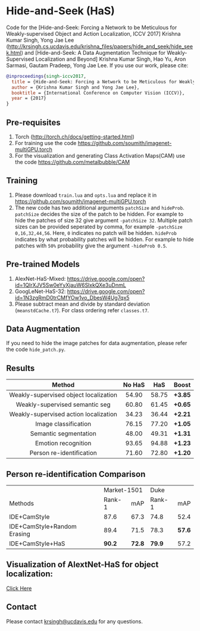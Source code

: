 # Hide-and-Seek (HaS)
Code for the [Hide-and-Seek: Forcing a Network to be Meticulous for Weakly-supervised Object and Action Localization, ICCV 2017]
Krishna Kumar Singh, Yong Jae Lee
(http://krsingh.cs.ucdavis.edu/krishna_files/papers/hide_and_seek/hide_seek.html)
and [Hide-and-Seek: A Data Augmentation Technique for Weakly-Supervised Localization and Beyond] Krishna Kumar Singh, Hao Yu, Aron Sarmasi, Gautam Pradeep, Yong Jae Lee.
If you use our work, please cite:
```bibtex
@inproceedings{singh-iccv2017,
  title = {Hide-and-Seek: Forcing a Network to be Meticulous for Weakly-supervised Object and Action Localization},
  author = {Krishna Kumar Singh and Yong Jae Lee},
  booktitle = {International Conference on Computer Vision (ICCV)},
  year = {2017}
}
```

## Pre-requisites
1. Torch (http://torch.ch/docs/getting-started.html)
2. For training use the code https://github.com/soumith/imagenet-multiGPU.torch
3. For the visualization and generating Class Activation Maps(CAM) use the code https://github.com/metalbubble/CAM

## Training
1. Please download `train.lua` and `opts.lua` and replace it in  https://github.com/soumith/imagenet-multiGPU.torch
2. The new code has two additional arguments `patchSize` and `hideProb`. `patchSize` decides the size of the patch to be hidden. For example to hide the patches of size 32 give argument `-patchSize 32`. Multiple patch sizes can be provided seperated by comma, for example `-patchSize 0,16,32,44,56`. Here, `0` indicates no patch will be hidden. `hideProb` indicates by what probability patches will be hidden. For example to hide patches with `50%` probability give the argument `-hideProb 0.5`.

## Pre-trained Models
1. AlexNet-HaS-Mixed: https://drive.google.com/open?id=1QIrXJV5Sw0eYyXjauW6SlxkQXe3uDnmL
2. GoogLeNet-HaS-32: https://drive.google.com/open?id=1N3zgRmD0trCMfYOw1vo_DbesW4Ug7qx5
3. Please subtract mean and divide by standard deviation (`meanstdCache.t7`). For class ordering refer `classes.t7`.

## Data Augmentation
If you need to hide the image patches for data augmentation, please refer the code `hide_patch.py`.


## Results

|            Method             | No HaS | HaS | Boost |
| :---------------------------: | :-----: | :-------: | :---------: |
|Weakly-supervised object localization| 54.90| 58.75| **+3.85** |
|Weakly-supervised semantic seg| 60.80 | 61.45 | **+0.65** |
|Weakly-supervised action localization| 34.23  |  36.44 | **+2.21**|
|Image classification|   76.15 | 77.20 | **+1.05** |
|Semantic segmentation|   48.00 |  49.31 | **+1.31** |
|Emotion recognition|  93.65 | 94.88 | **+1.23** |
|Person re-identification| 71.60 | 72.80 | **+1.20** |\\	
 
## Person re-identification Comparison

<table>
   <tr>
      <td></td>
      <td colspan="2">Market-1501</td>
      <td colspan="2">Duke</td>
   </tr>
   <tr>
      <td>Methods</td>
      <td>Rank-1</td>
      <td>mAP</td>
      <td>Rank-1</td>
      <td>mAP</td>
   </tr>
   <tr>
      <td>IDE+CamStyle</td>
      <td>87.6</td>
      <td>67.3</td>
      <td>74.8</td>
      <td>52.4</td>
   </tr>
    <tr>
      <td>IDE+CamStyle+Random Erasing</td>
      <td>89.4</td>
      <td>71.5</td>
      <td>78.3</td>
      <td><b>57.6</b></td>
   </tr>
   <tr>
      <td>IDE+CamStyle+HaS</td>
      <td><b>90.2</b></td>
      <td><b>72.8</b></td>
      <td><b>79.9</b></td>
      <td>57.2</td>
   </tr>
</table>

## Visualization of AlextNet-HaS for object localization:
[Click Here](http://vision3.idav.ucdavis.edu:8080/)
## Contact
Please contact krsingh@ucdavis.edu for any questions.     
